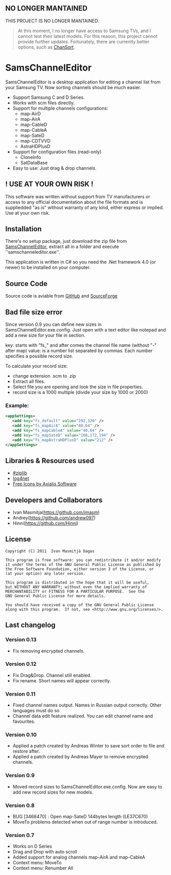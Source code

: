 ## NO LONGER MANTAINED
THIS PROJECT IS NO LONGER MANTAINED.

> At this moment, I no longer have access to Samsung TVs, and I cannot test their latest models. For this reason, this project cannot provide further updates.
> Fortunately, there are currently better options, such as [ChanSort](https://github.com/PredatH0r/ChanSort).

# SamsChannelEditor


SamsChannelEditor is a desktop application for editing a channel list from your Samsung TV. Now sorting channels should be much easier.


* Support Samsung C and D Series.
* Works with scm files directly.
* Support for multiple channels configurations:
  * map-AirD
  * map-AirA
  * map-CableD
  * map-CableA
  * map-SateD
  * map-CDTVVD
  * AstraHDPlusD
* Support for configuration files (read-only)
  * CloneInfo
  * SatDataBase
* Easy to use: Just drag & drop channels.

! USE AT YOUR OWN RISK !
--------------------------
This software was written without support from TV manufacturers or access to any official documentation about the file formats
and is suppliedded "as is" without warranty of any kind, either express or implied. Use at your own risk.

Installation
------------
There's no setup package, just download the zip file from [SamsChannelEditor](http://sourceforge.net/projects/samschanneledit/files),
extract all in a folder and execute ''samschanneleditor.exe''. 

This application is written in C# so you need the .Net framework 4.0 (or newer) to be installed on your computer.

Source Code
------------
Source code is aviable from [GitHub](https://github.com/imasm/samschanneledit) and [SourceForge](http://sourceforge.net/projects/samschanneledit)

Bad file size error
-------------------
Since version 0.9 you can define new sizes in SamsChannelEditor.exe.config. Just open with a text editor like notepad and add a new size for your file in section.

key: starts with "fs_" and after comes the channel file name (without "-" after map) value: is a number list separated by commas. Each number specifies a possible record size.

To calculate your record size:

* change extension .scm to .zip
* Extract all files.
* Select file you are opening and look the size in file properties.
* record size is a 1000 multiple (divide your size by 1000 or 2000)

### Example: ###

```xml
<appSettings> 
   <add key="fs_default" value="292,320" /> 
   <add key="fs_mapAirA" value="40,64" /> 
   <add key="fs_mapCableA" value="40,64" /> 
   <add key="fs_mapSateD" value="168,172,194" /> 
   <add key="fs_mapAstraHDPlusD" value="212" /> 
</appSettings>
```

Libraries & Resources used
--------------------------
* [\#ziplib](http://www.icsharpcode.net/opensource/sharpziplib)  
* [log4net](http://logging.apache.org/log4net)  
* [Free Icons by Axialis Software](http://www.axialis.com/free/icons)  

Developers and Collaborators
-----------------------------
* Ivan Masmitja(https://github.com/imasm)
* Andrey(https://github.com/andrew097) 
* Hinni(https://github.com/Hinni)

License
-------
    Copyright (C) 2011  Ivan Masmitjà Dagas

    This program is free software: you can redistribute it and/or modify
    it under the terms of the GNU General Public License as published by
    the Free Software Foundation, either version 3 of the License, or
    (at your option) any later version.

    This program is distributed in the hope that it will be useful,
    but WITHOUT ANY WARRANTY; without even the implied warranty of
    MERCHANTABILITY or FITNESS FOR A PARTICULAR PURPOSE.  See the
    GNU General Public License for more details.

    You should have received a copy of the GNU General Public License
    along with this program.  If not, see <http://www.gnu.org/licenses/>.

Last changelog
--------------
### Version 0.13 ###

* Fix removing encrypted channels.

### Version 0.12 ###

* Fix Drag&Drop. Channel still enabled.
* Fix rename. Short names will appear correctly.

### Version 0.11 ###

* Fixed channel names output. Names in Russian output correctly. Other languages must do so
* Channel data edit feature realized. You can edit channel name and favourites.

### Version 0.10 ###

* Applied a patch created by Andreas Winter to save sort order to file and restore after.
* Applied a patch created by Andreas Mayer to remove encrypted channels.

### Version 0.9 ###

* Moved record sizes to SamsChannelEditor.exe.config. Now are easy to add new record sizes for new models.

### Version 0.8 ###

* BUG [3468470] : Open map-SateD 144bytes length (LE37C670)
* MoveTo problems detected when out of range number is introduced.

### Version 0.7 ###

* Works on D Series
* Drag and Drop with auto scroll
* Added support for analog channels map-AirA and map-CableA
* Context menu: MoveTo
* Context menu: Renumber All
